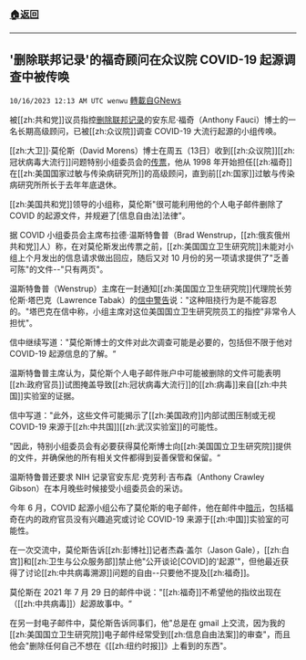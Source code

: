 ###  [:house:返回](README.md)
---


## '删除联邦记录'的福奇顾问在众议院 COVID-19 起源调查中被传唤
`10/16/2023 12:13 AM UTC wenwu` [轉載自GNews](https://gnews.org/articles/1837770)

被[[zh:共和党]]议员指控[删除联邦记录](https://nypost.com/2023/06/29/fauci-adviser-hid-nih-emails-from-foia-requests-during-covid/)的安东尼·福奇（Anthony Fauci）博士的一名长期高级顾问，已被[[zh:众议院]]调查 COVID-19 大流行起源的小组传唤。

[[zh:大卫]]·莫伦斯（David Morens）博士在周五（13日）收到[[zh:众议院]][[zh:冠状病毒大流行]]问题特别小组委员会的[传票](https://twitter.com/COVIDSelect/status/1712945966238626087)，他从 1998 年开始担任[[zh:福奇]]在[[zh:美国国家过敏与传染病研究所]]的高级顾问，直到前[[zh:国家]]过敏与传染病研究所所长于去年年底退休。

[[zh:美国共和党]]领导的小组称，莫伦斯"很可能利用他的个人电子邮件删除了 COVID 的起源文件，并规避了[信息自由法]法律"。

据 COVID 小组委员会主席布拉德·温斯特鲁普（Brad Wenstrup，[[zh:俄亥俄州共和党]]人）称，在对莫伦斯发出传票之前，[[zh:美国国立卫生研究院]]未能对小组上个月发出的信息请求做出回应，随后又对 10 月份的另一项请求提供了"乏善可陈"的文件--"只有两页"。

温斯特鲁普（Wenstrup）主席在一封通知[[zh:美国国立卫生研究院]]代理院长劳伦斯·塔巴克（Lawrence Tabak）的[信中警告](https://oversight.house.gov/wp-content/uploads/2023/10/2023.10.13-SSCP-Letter-to-NIH-Re.-Subpoena-for-Morens-Documents-.pdf)说："这种阻挠行为是不能容忍的。"塔巴克在信中称，小组主席对这位美国国立卫生研究院员工的指控"非常令人担忧"。

信中继续写道："莫伦斯博士的文件对此次调查可能是必要的，包括但不限于他对 COVID-19 起源信息的了解。“

温斯特鲁普主席认为，莫伦斯个人电子邮件账户中可能被删除的文件可能表明[[zh:政府官员]]试图掩盖导致[[zh:冠状病毒大流行]]的[[zh:病毒]]来自[[zh:中共国]]实验室的证据。

信中写道："此外，这些文件可能揭示了[[zh:美国政府]]内部试图压制或无视 COVID-19 来源于[[zh:中共国]][[zh:武汉实验室]]的可能性。

"因此，特别小组委员会有必要获得莫伦斯博士向[[zh:美国国立卫生研究院]]提供的文件，并确保他的所有相关文件都得到妥善保管和保留。“

温斯特鲁普还要求 NIH 记录官安东尼·克劳利·吉布森（Anthony Crawley Gibson）在本月晚些时候接受小组委员会的采访。

今年 6 月，COVID 起源小组公布了莫伦斯的电子邮件，他在邮件中[暗示](https://nypost.com/2023/06/29/fauci-adviser-hid-nih-emails-from-foia-requests-during-covid/)，包括福奇在内的政府官员没有兴趣追究或讨论 COVID-19 来源于[[zh:中国]]实验室的可能性。

在一次交流中，莫伦斯告诉[[zh:彭博社]]记者杰森·盖尔（Jason Gale），[[zh:白宫]]和[[zh:卫生与公众服务部]]禁止他"公开谈论[COVID]的'起源'"，但他最近获得了讨论[[zh:中共病毒溯源]]问题的自由--只要他不提及[[zh:福奇]]。

莫伦斯在 2021 年 7 月 29 日的邮件中说："[[zh:福奇]]不希望他的指纹出现在（[[zh:中共病毒]]）起源故事中。“

在另一封电子邮件中，莫伦斯告诉同事们，他"总是在 gmail 上交流，因为我的[[zh:美国国立卫生研究院]]电子邮件经常受到[[zh:信息自由法案]]的审查"，而且他会"删除任何自己不想在《[[zh:纽约时报]]》上看到的东西"。
